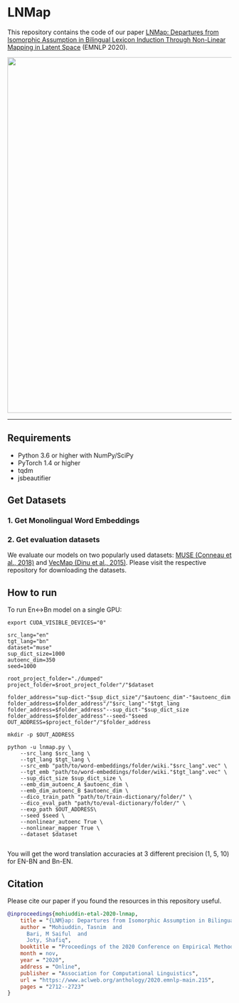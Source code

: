 # LNMap

This repository contains the code of our paper [LNMap: Departures from Isomorphic Assumption in Bilingual Lexicon Induction Through Non-Linear Mapping in Latent Space](https://www.aclweb.org/anthology/2020.emnlp-main.215/) (EMNLP 2020).

<p align="center">
<img src="https://taasnim.github.io/img/lnmap/model.png" width="800">
</p>

--------------------------------------------------------------------------------


## Requirements

- Python 3.6 or higher with NumPy/SciPy
- PyTorch 1.4 or higher
- tqdm
- jsbeautifier


## Get Datasets

### 1. Get Monolingual Word Embeddings

### 2. Get evaluation datasets

We evaluate our models on two popularly used datasets: [MUSE (Conneau et al., 2018)](https://github.com/facebookresearch/MUSE) and [VecMap (Dinu et al., 2015)](https://github.com/artetxem/vecmap/). Please visit the respective repository for downloading the datasets.


## How to run
To run En<->Bn model on a single GPU:

```
export CUDA_VISIBLE_DEVICES="0"

src_lang="en"
tgt_lang="bn"
dataset="muse"
sup_dict_size=1000
autoenc_dim=350
seed=1000

root_project_folder="./dumped" 
project_folder=$root_project_folder"/"$dataset

folder_address="sup-dict-"$sup_dict_size"/"$autoenc_dim"-"$autoenc_dim
folder_address=$folder_address"/"$src_lang"-"$tgt_lang
folder_address=$folder_address"--sup_dict-"$sup_dict_size
folder_address=$folder_address"--seed-"$seed
OUT_ADDRESS=$project_folder"/"$folder_address
            
mkdir -p $OUT_ADDRESS

python -u lnmap.py \
    --src_lang $src_lang \
    --tgt_lang $tgt_lang \
    --src_emb "path/to/word-embeddings/folder/wiki."$src_lang".vec" \
    --tgt_emb "path/to/word-embeddings/folder/wiki."$tgt_lang".vec" \
    --sup_dict_size $sup_dict_size \
    --emb_dim_autoenc_A $autoenc_dim \
    --emb_dim_autoenc_B $autoenc_dim \
    --dico_train_path "path/to/train-dictionary/folder/" \
    --dico_eval_path "path/to/eval-dictionary/folder/" \
    --exp_path $OUT_ADDRESS\
    --seed $seed \
    --nonlinear_autoenc True \
    --nonlinear_mapper True \
    --dataset $dataset
            
```

You will get the word translation accuracies at 3 different precision (1, 5, 10) for EN-BN and Bn-EN.



## Citation
Please cite our paper if you found the resources in this repository useful.
```bibtex
@inproceedings{mohiuddin-etal-2020-lnmap,
    title = "{LNM}ap: Departures from Isomorphic Assumption in Bilingual Lexicon Induction Through Non-Linear Mapping in Latent Space",
    author = "Mohiuddin, Tasnim  and
      Bari, M Saiful  and
      Joty, Shafiq",
    booktitle = "Proceedings of the 2020 Conference on Empirical Methods in Natural Language Processing (EMNLP)",
    month = nov,
    year = "2020",
    address = "Online",
    publisher = "Association for Computational Linguistics",
    url = "https://www.aclweb.org/anthology/2020.emnlp-main.215",
    pages = "2712--2723"
}
```
